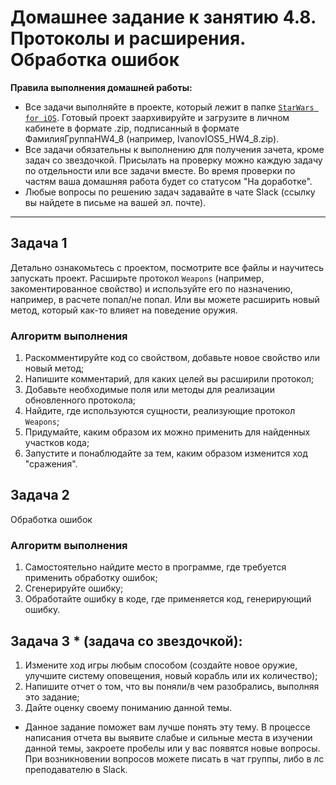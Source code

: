 # Домашнее задание к занятию 4.8. Протоколы и расширения. Обработка ошибок

**Правила выполнения домашней работы:** 
* Все задачи выполняйте в проекте, который лежит в папке [`StarWars for iOS`](https://github.com/netology-code/bios-homeworks/tree/master/4.8/StarWars%20for%20iOS). Готовый проект заархивируйте и загрузите в личном кабинете в формате .zip, подписанный в формате ФамилияГруппаHW4_8 (например, IvanovIOS5_HW4_8.zip).
* Все задачи обязательны к выполнению для получения зачета, кроме задач со звездочкой. Присылать на проверку можно каждую задачу по отдельности или все задачи вместе. Во время проверки по частям ваша домашняя работа будет со статусом "На доработке".
* Любые вопросы по решению задач задавайте в чате Slack (ссылку вы найдете в письме на вашей эл. почте).

---

## Задача 1

Детально ознакомьтесь с проектом, посмотрите все файлы и научитесь запускать проект. Расширьте протокол `Weapons` (например, закоментированное свойство) и используйте его по назначению, например, в расчете попал/не попал. Или вы можете расширить новый метод, который как-то влияет на поведение оружия.

### Алгоритм выполнения

1. Раскомментируйте код со свойством, добавьте новое свойство или новый метод;
2. Напишите комментарий, для каких целей вы расширили протокол;
3. Добавьте необходимые поля или методы для реализации обновленного протокола;
4. Найдите, где используются сущности, реализующие протокол `Weapons`;
5. Придумайте, каким образом их можно применить для найденных участков кода;
6. Запустите и понаблюдайте за тем, каким образом изменится ход "сражения".

## Задача 2

Обработка ошибок

### Алгоритм выполнения

1. Самостоятельно найдите место в программе, где требуется применить обработку ошибок;
2. Сгенерируйте ошибку;
3. Обработайте ошибку в коде, где применяется код, генерирующий ошибку. 

## Задача 3 * (задача со звездочкой):

1. Измените ход игры любым способом (создайте новое оружие, улучшите систему оповещения, новый корабль или их количество);
2. Напишите отчет о том, что вы поняли/в чем разобрались, выполняя это задание;
3. Дайте оценку своему пониманию данной темы.

* Данное задание поможет вам лучше понять эту тему. В процессе написания отчета вы выявите слабые и сильные места в изучении данной темы, закроете пробелы или у вас появятся новые вопросы. При возникновении вопросов можете писать в чат группы, либо в лс преподавателю в Slack.
